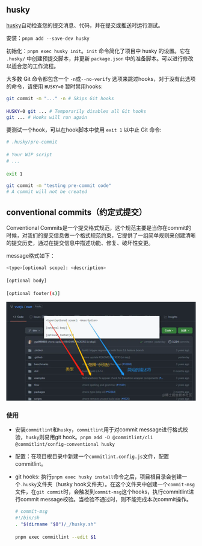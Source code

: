 
## husky
[husky](https://typicode.github.io/husky/)自动检查您的提交消息、代码，并在提交或推送时运行测试。

安装：`pnpm add --save-dev husky`

初始化：`pnpm exec husky init`。`init` 命令简化了项目中 husky 的设置。它在 `.husky/` 中创建预提交脚本，并更新 `package.json` 中的准备脚本。可以进行修改以适合您的工作流程。

大多数 Git 命令都包含一个 `-n`或`--no-verify` 选项来跳过hooks，对于没有此选项的命令，请使用 `HUSKY=0` 暂时禁用hooks:
```bash
git commit -m "..." -n # Skips Git hooks

HUSKY=0 git ... # Temporarily disables all Git hooks
git ... # Hooks will run again
```

要测试一个hook，可以在hook脚本中使用 `exit 1` 以中止 Git 命令:
```bash title=".husky/pre-commit"
# .husky/pre-commit

# Your WIP script
# ...

exit 1
```
```bash
git commit -m "testing pre-commit code"
# A commit will not be created
```

## conventional commits（约定式提交）
Conventional Commits是一个提交格式规范，这个规范主要是当你在commit的时候，对我们的提交信息做一个格式规范约束，它提供了一组简单规则来创建清晰的提交历史，通过在提交信息中描述功能、修复、破坏性变更。

message格式如下：
```bash
<type>[optional scope]: <description>

[optional body]

[optional footer(s)]
```
![message](img/commit_message.webp)

### 使用
- 安装`commitlint`和`husky`，`commitlint`用于对commit message进行格式校验，`husky`则易用git hook。`pnpm add -D @commitlint/cli @commitlint/config-conventional husky`

- 配置：在项目根目录中新建一个`commitlint.config.js`文件，配置commitlint。

- git hooks: 执行`pnpm exec husky install`命令之后，项目根目录会创建一个`.husky`文件夹（husky hook文件夹）。在这个文件夹中创建一个`commit-msg`文件，在`git commit`时，会触发到`commit-msg`这个hooks，执行commitlint进行commit message校验。当检验不通过时，则不能完成本次commit操作。
  ```bash
  # commit-msg
  #!/bin/sh
  . "$(dirname "$0")/_/husky.sh"

  pnpm exec commitlint --edit $1
  ```